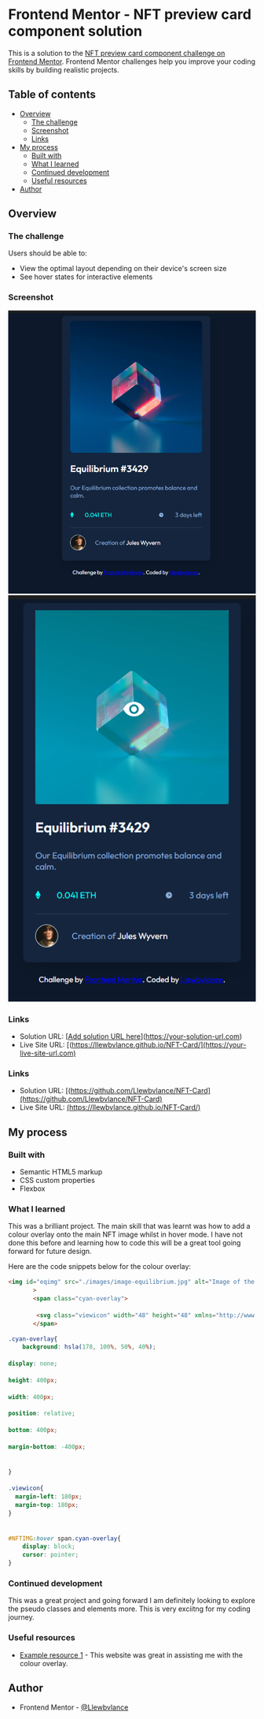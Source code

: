 # Frontend Mentor - NFT preview card component solution

This is a solution to the [NFT preview card component challenge on Frontend Mentor](https://www.frontendmentor.io/challenges/nft-preview-card-component-SbdUL_w0U). Frontend Mentor challenges help you improve your coding skills by building realistic projects. 

## Table of contents

- [Overview](#overview)
  - [The challenge](#the-challenge)
  - [Screenshot](#screenshot)
  - [Links](#links)
- [My process](#my-process)
  - [Built with](#built-with)
  - [What I learned](#what-i-learned)
  - [Continued development](#continued-development)
  - [Useful resources](#useful-resources)
- [Author](#author)


## Overview

### The challenge

Users should be able to:

- View the optimal layout depending on their device's screen size
- See hover states for interactive elements

### Screenshot

![](./images/Screenshot%202023-09-27%20175122.png)
![](./images/Screenshot%202023-09-27%20175205.png)

### Links

- Solution URL: [[Add solution URL here](https://github.com/Llewbvlance/NFT-Card)](https://your-solution-url.com)
- Live Site URL: [(https://llewbvlance.github.io/NFT-Card/](https://your-live-site-url.com)


### Links

- Solution URL: [(https://github.com/Llewbvlance/NFT-Card](https://github.com/Llewbvlance/NFT-Card)
- Live Site URL: [(https://llewbvlance.github.io/NFT-Card/)]((https://llewbvlance.github.io/NFT-Card/))

## My process

### Built with

- Semantic HTML5 markup
- CSS custom properties
- Flexbox


### What I learned

This was a brilliant project. The main skill that was learnt was how to add a colour overlay onto the main NFT image whilst in hover mode. I have not done this before and learning how to code this will be a great tool going forward for future design. 

Here are the code snippets below for the colour overlay:

```html
<img id="eqimg" src="./images/image-equilibrium.jpg" alt="Image of the NFT art"
       >
       <span class="cyan-overlay">

        <svg class="viewicon" width="48" height="48" xmlns="http://www.w3.org/2000/svg"><g fill="none" fill-rule="evenodd"><path d="M0 0h48v48H0z"/><path d="M24 9C14 9 5.46 15.22 2 24c3.46 8.78 12 15 22 15 10.01 0 18.54-6.22 22-15-3.46-8.78-11.99-15-22-15Zm0 25c-5.52 0-10-4.48-10-10s4.48-10 10-10 10 4.48 10 10-4.48 10-10 10Zm0-16c-3.31 0-6 2.69-6 6s2.69 6 6 6 6-2.69 6-6-2.69-6-6-6Z" fill="#FFF" fill-rule="nonzero"/></g></svg>
       </span>
```
```css
.cyan-overlay{
    background: hsla(178, 100%, 50%, 40%);

display: none;

height: 400px;

width: 400px;

position: relative;

bottom: 400px;

margin-bottom: -400px;


}

.viewicon{
  margin-left: 180px;
  margin-top: 180px;
}


#NFTIMG:hover span.cyan-overlay{
    display: block;
    cursor: pointer;
}

```

### Continued development

This was a great project and going forward I am definitely looking to explore the pseudo classes and elements more. This is very exciitng for my coding journey. 



### Useful resources

- [Example resource 1](https://wisdmlabs.com/blog/show-color-overlay-image-hover-using-css/#:~:text=The%20CSS%20to%20Apply%20an%20Overlay&text=To%20place%20it%20on%20the,span%20will%20not%20be%20displayed.) - This website was great in assisting me with the colour overlay. 


## Author

- Frontend Mentor - [@Llewbvlance](https://www.frontendmentor.io/profile/llewbvlance)
